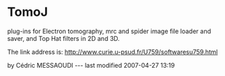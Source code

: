 # TomoJ

plug-ins for Electron tomography, mrc and spider image file loader and
saver, and Top Hat filters in 2D and 3D.

The link address is:
<http://www.curie.u-psud.fr/U759/softwaresu759.html>

by Cédric MESSAOUDI --- last modified 2007-04-27 13:19
